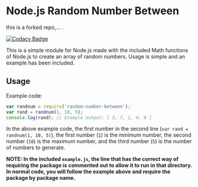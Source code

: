 # Node.js Random Number Between
this is a forked repo,... .

[![Codacy Badge](https://api.codacy.com/project/badge/Grade/af95fa715d1a4fb885842dae5a3cf5b9)](https://www.codacy.com/app/NdT3Development/nodejs-random-number-between?utm_source=github.com&utm_medium=referral&utm_content=NdT3Development/nodejs-random-number-between&utm_campaign=badger)

This is a simple module for Node.js made with the included Math functions of Node.js to create an array of random numbers. Usage is simple and an example has been included.

## Usage
Example code:

```javascript
var randnum = require('random-number-between');
var rand = randnum(1, 10, 5);
console.log(rand); // Example output: [ 3, 7, 1, 4, 9 ]
```
In the above example code, the first number in the second line (`var rand = randnum(1, 10, 5)`), the first number (`1`) is the minimum number, the second number (`10`) is the maximum number, and the third number (`5`) is the number of numbers to generate.

**NOTE: In the included `example.js`, the line that has the correct way of requiring the package is commented out to allow it to run in that directory. In normal code, you will follow the example above and require the package by package name.**
